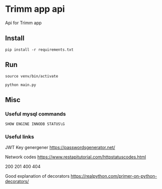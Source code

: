 # Trimm app api
Api for Trimm app

## Install
`pip install -r requirements.txt`

## Run
`source venv/bin/activate`

`python main.py`



## Misc

### Useful mysql commands

```sql
SHOW ENGINE INNODB STATUS\G
```

### Useful links
JWT Key genergener
https://passwordsgenerator.net/

Network codes
https://www.restapitutorial.com/httpstatuscodes.html

200
201
400
404

Good explanation of decorators
https://realpython.com/primer-on-python-decorators/ 